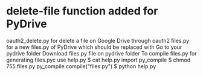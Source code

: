 # delete-file function added for PyDrive
oauth2_delete.py for delete a file on Google Drive through oauth2
files.py for a new files.py of PyDrive which should be replaced with
Go to your pydrive folder
Download files.py file on pydrive folder
To compile files.py for generating files.pyc
use help.py
$ cat help.py 
import py_compile 
$ chmod 755 files.py
py_compile.compile("files.py")
$ python help.py
